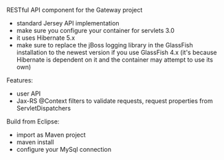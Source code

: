 RESTful API component for the Gateway project

- standard Jersey API implementation 
- make sure you configure your container for servlets 3.0
- it uses Hibernate 5.x
- make sure to replace the jBoss logging library in the GlassFish installation to the newest version if you use GlassFish 4.x (it's because Hibernate is dependent on it and the container may attempt to use its own)

Features:
- user API
- Jax-RS @Context filters to validate requests, request properties from ServletDispatchers 

Build from Eclipse:
- import as Maven project
- maven install
- configure your MySql connection
